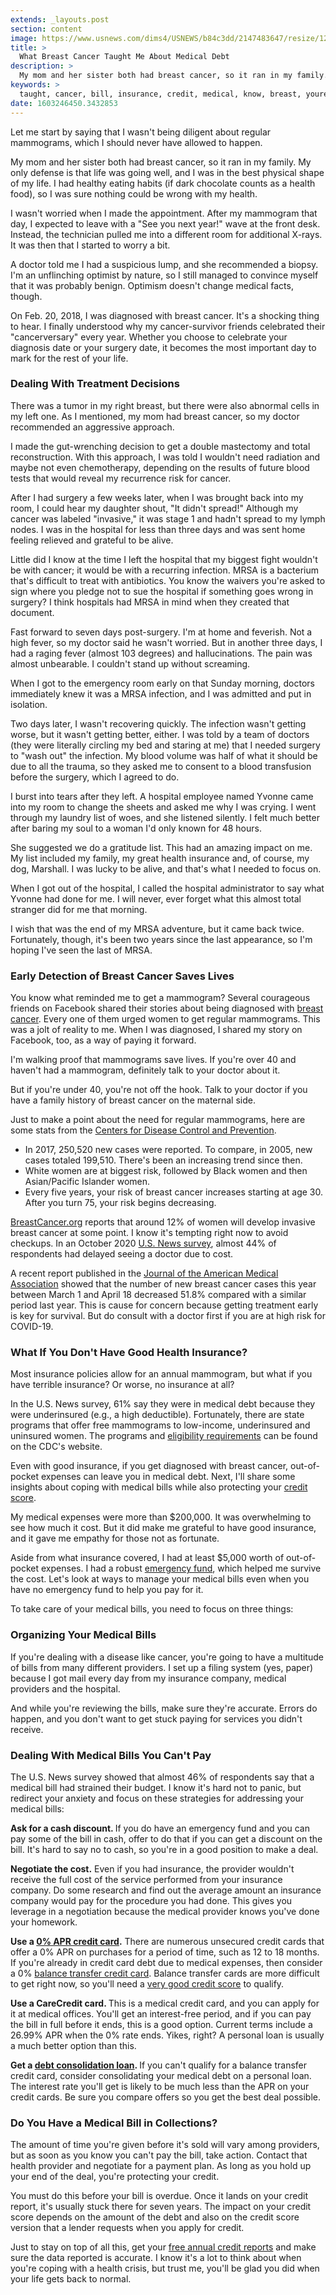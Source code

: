 ```yaml
--- 
extends: _layouts.post 
section: content 
image: https://www.usnews.com/dims4/USNEWS/b84c3dd/2147483647/resize/1200x%3E/quality/85/?url=http%3A%2F%2Fmedia.beam.usnews.com%2F7a%2F7d%2F644b966149fba5a267bdc1f94e97%2F201016-hospitalhallway-stock.png 
title: > 
  What Breast Cancer Taught Me About Medical Debt 
description: > 
  My mom and her sister both had breast cancer, so it ran in my family.On Feb. 20, 2018, I was diagnosed with breast cancer.BreastCancer.org reports that around 12% of women will develop invasive breast cancer at some point.Even with good insurance, if you get diagnosed with breast cancer, out-of-pocket expenses can leave you in medical debt.This is a medical credit card, and you can apply for it at medical offices. 
keywords: > 
  taught, cancer, bill, insurance, credit, medical, know, breast, youre, doctor, wasnt, debt 
date: 1603246450.3432853 
--- 
```

<div><p>Let me start by saying that I wasn't being diligent about regular mammograms, which I should never have allowed to happen. </p><p>My mom and her sister both had breast cancer, so it ran in my family. My only defense is that life was going well, and I was in the best physical shape of my life. I had healthy eating habits (if dark chocolate counts as a health food), so I was sure nothing could be wrong with my health.</p><p>I wasn't worried when I made the appointment. After my mammogram that day, I expected to leave with a "See you next year!" wave at the front desk. Instead, the technician pulled me into a different room for additional X-rays. It was then that I started to worry a bit.</p><p>A doctor told me I had a suspicious lump, and she recommended a biopsy. I'm an unflinching optimist by nature, so I still managed to convince myself that it was probably benign. Optimism doesn't change medical facts, though. </p><p>On Feb. 20, 2018, I was diagnosed with breast cancer. It's a shocking thing to hear. I finally understood why my cancer-survivor friends celebrated their "cancerversary" every year. Whether you choose to celebrate your diagnosis date or your surgery date, it becomes the most important day to mark for the rest of your life. </p><p size="5" class="Raw-slyvem-0 ftSHuE"><h3 class="heading-large">Dealing With Treatment Decisions</h3></p><p>There was a tumor in my right breast, but there were also abnormal cells in my left one. As I mentioned, my mom had breast cancer, so my doctor recommended an aggressive approach. </p><p>I made the gut-wrenching decision to get a double mastectomy and total reconstruction. With this approach, I was told I wouldn't need radiation and maybe not even chemotherapy, depending on the results of future blood tests that would reveal my recurrence risk for cancer. </p><p>After I had surgery a few weeks later, when I was brought back into my room, I could hear my daughter shout, "It didn't spread!" Although my cancer was labeled "invasive," it was stage 1 and hadn't spread to my lymph nodes. I was in the hospital for less than three days and was sent home feeling relieved and grateful to be alive.</p><p>Little did I know at the time I left the hospital that my biggest fight wouldn't be with cancer; it would be with a recurring infection. MRSA is a bacterium that's difficult to treat with antibiotics. You know the waivers you're asked to sign where you pledge not to sue the hospital if something goes wrong in surgery? I think hospitals had MRSA in mind when they created that document.</p><p>Fast forward to seven days post-surgery. I'm at home and feverish. Not a high fever, so my doctor said he wasn't worried. But in another three days, I had a raging fever (almost 103 degrees) and hallucinations. The pain was almost unbearable. I couldn't stand up without screaming.</p><p>When I got to the emergency room early on that Sunday morning, doctors immediately knew it was a MRSA infection, and I was admitted and put in isolation.</p><p>Two days later, I wasn't recovering quickly. The infection wasn't getting worse, but it wasn't getting better, either. I was told by a team of doctors (they were literally circling my bed and staring at me) that I needed surgery to "wash out" the infection. My blood volume was half of what it should be due to all the trauma, so they asked me to consent to a blood transfusion before the surgery, which I agreed to do. </p><p>I burst into tears after they left. A hospital employee named Yvonne came into my room to change the sheets and asked me why I was crying. I went through my laundry list of woes, and she listened silently. I felt much better after baring my soul to a woman I'd only known for 48 hours.</p><p>She suggested we do a gratitude list. This had an amazing impact on me. My list included my family, my great health insurance and, of course, my dog, Marshall. I was lucky to be alive, and that's what I needed to focus on.</p><p>When I got out of the hospital, I called the hospital administrator to say what Yvonne had done for me. I will never, ever forget what this almost total stranger did for me that morning. </p><p>I wish that was the end of my MRSA adventure, but it came back twice. Fortunately, though, it's been two years since the last appearance, so I'm hoping I've seen the last of MRSA.</p><p size="5" class="Raw-slyvem-0 ftSHuE"><h3 class="heading-large">Early Detection of Breast Cancer Saves Lives </h3></p><p>You know what reminded me to get a mammogram? Several courageous friends on Facebook shared their stories about being diagnosed with <a href="https://health.usnews.com/conditions/cancer/breast-cancer">breast cancer</a>. Every one of them urged women to get regular mammograms. This was a jolt of reality to me. When I was diagnosed, I shared my story on Facebook, too, as a way of paying it forward. </p><p>I'm walking proof that mammograms save lives. If you're over 40 and haven't had a mammogram, definitely talk to your doctor about it. </p><p>But if you're under 40, you're not off the hook. Talk to your doctor if you have a family history of breast cancer on the maternal side. </p><p>Just to make a point about the need for regular mammograms, here are some stats from the <a href="https://gis.cdc.gov/Cancer/USCS/DataViz.html" target="_blank">Centers for Disease Control and Prevention</a>.</p><ul>
 <li>In 2017, 250,520 new cases were reported. To compare, in 2005, new cases totaled 199,510. There's been an increasing trend since then.</li>
 <li>White women are at biggest risk, followed by Black women and then Asian/Pacific Islander women. </li>
 <li>Every five years, your risk of breast cancer increases starting at age 30. After you turn 75, your risk begins decreasing.</li>
</ul><p><a href="https://www.breastcancer.org/symptoms/understand_bc/statistics" target="_blank">BreastCancer.org</a> reports that around 12% of women will develop invasive breast cancer at some point. I know it's tempting right now to avoid checkups. In an October 2020 <a href="https://creditcards.usnews.com/articles/survey-even-with-insurance-americans-struggle-to-afford-health-care">U.S. News survey</a>, almost 44% of respondents had delayed seeing a doctor due to cost.</p><p>A recent report published in the <a href="https://jamanetwork.com/journals/jamanetworkopen/fullarticle/2768946" target="_blank">Journal of the American Medical Association</a> showed that the number of new breast cancer cases this year between March 1 and April 18 decreased 51.8% compared with a similar period last year. This is cause for concern because getting treatment early is key for survival. But do consult with a doctor first if you are at high risk for COVID-19.</p><p size="5" class="Raw-slyvem-0 ftSHuE"><h3 class="heading-large">What If You Don't Have Good Health Insurance?</h3></p><p>Most insurance policies allow for an annual mammogram, but what if you have terrible insurance? Or worse, no insurance at all?</p><p>In the U.S. News survey, 61% say they were in medical debt because they were underinsured (e.g., a high deductible). Fortunately, there are state programs that offer free mammograms to low-income, underinsured and uninsured women. The programs and <a href="https://www.cdc.gov/cancer/nbccedp/screenings.htm" target="_blank">eligibility requirements</a> can be found on the CDC's website.</p><p>Even with good insurance, if you get diagnosed with breast cancer, out-of-pocket expenses can leave you in medical debt. Next, I'll share some insights about coping with medical bills while also protecting your <a href="https://creditcards.usnews.com/articles/what-exactly-is-a-fico-score">credit score</a>.</p><p>My medical expenses were more than $200,000. It was overwhelming to see how much it cost. But it did make me grateful to have good insurance, and it gave me empathy for those not as fortunate.</p><p>Aside from what insurance covered, I had at least $5,000 worth of out-of-pocket expenses. I had a robust <a href="https://money.usnews.com/money/personal-finance/saving-and-budgeting/slideshows/how-to-build-an-emergency-fund">emergency fund</a>, which helped me survive the cost. Let's look at ways to manage your medical bills even when you have no emergency fund to help you pay for it. </p><p>To take care of your medical bills, you need to focus on three things:</p><p></p><p size="5" class="Raw-slyvem-0 ftSHuE"><h3 class="heading-large">Organizing Your Medical Bills</h3></p><p></p><p>If you're dealing with a disease like cancer, you're going to have a multitude of bills from many different providers. I set up a filing system (yes, paper) because I got mail every day from my insurance company, medical providers and the hospital.</p><p>And while you're reviewing the bills, make sure they're accurate. Errors do happen, and you don't want to get stuck paying for services you didn't receive.<br></p><p size="5" class="Raw-slyvem-0 ftSHuE"><h3 class="heading-large">Dealing With Medical Bills You Can't Pay</h3></p><p></p><p>The U.S. News survey showed that almost 46% of respondents say that a medical bill had strained their budget. I know it's hard not to panic, but redirect your anxiety and focus on these strategies for addressing your medical bills:</p><p> <b>Ask for a cash discount.</b><b> </b>If you do have an emergency fund and you can pay some of the bill in cash, offer to do that if you can get a discount on the bill. It's hard to say no to cash, so you're in a good position to make a deal.</p><p><b>Negotiate the cost.</b> Even if you had insurance, the provider wouldn't receive the full cost of the service performed from your insurance company. Do some research and find out the average amount an insurance company would pay for the procedure you had done. This gives you leverage in a negotiation because the medical provider knows you've done your homework.</p><p><b>Use a <a href="https://creditcards.usnews.com/zero-interest">0% APR credit card</a>.</b> There are numerous unsecured credit cards that offer a 0% APR on purchases for a period of time, such as 12 to 18 months. If you're already in credit card debt due to medical expenses, then consider a 0% <a href="https://creditcards.usnews.com/balance-transfer">balance transfer credit card</a>. Balance transfer cards are more difficult to get right now, so you'll need a <a href="https://creditcards.usnews.com/articles/what-is-an-excellent-credit-score">very good credit score</a> to qualify.</p><p><b>Use a CareCredit card.</b><b> </b>This is a medical credit card, and you can apply for it at medical offices. You'll get an interest-free period, and if you can pay the bill in full before it ends, this is a good option. Current terms include a 26.99% APR when the 0% rate ends. Yikes, right? A personal loan is usually a much better option than this.</p><p><b>Get a <a href="https://loans.usnews.com/debt-consolidation">debt consolidation loan</a>.</b><b> </b>If you can't qualify for<b> </b>a balance transfer credit card, consider consolidating your medical debt on a personal loan. The interest rate you'll get is likely to be much less than the APR on your credit cards. Be sure you compare offers so you get the best deal possible.</p><p></p><p size="5" class="Raw-slyvem-0 ftSHuE"><h3 class="heading-large">Do You Have a Medical Bill in Collections?</h3></p><p></p><p>The amount of time you're given before it's sold will vary among providers, but as soon as you know you can't pay the bill, take action. Contact that health provider and negotiate for a payment plan. As long as you hold up your end of the deal, you're protecting your credit.</p><p>You must do this before your bill is overdue. Once it lands on your credit report, it's usually stuck there for seven years. The impact on your credit score depends on the amount of the debt and also on the credit score version that a lender requests when you apply for credit.</p><p>Just to stay on top of all this, get your <a href="https://www.annualcreditreport.com/index.action" target="_blank">free annual credit reports</a> and make sure the data reported is accurate. I know it's a lot to think about when you're coping with a health crisis, but trust me, you'll be glad you did when your life gets back to normal. </p></div>